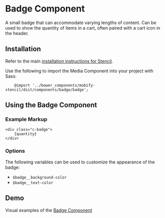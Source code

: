 # Badge Component

A small badge that can accommodate varying lengths of content. Can be used to show the quantity of items in a cart, often paired with a cart icon in the header.


## Installation

Refer to the main [installation instructions for Stencil](https://github.com/mobify/stencil#installation).

Use the following to import the Media Component into your project with Sass:

```
    @import '../bower_components/mobify-stencil/dist/components/badge/badge';
```

## Using the Badge Component

### Example Markup

```
<div class="c-badge">
    {quantity}
</div>
```

### Options

The following variables can be used to customize the appearance of the badge:

* `$badge__background-color`
* `$badge__text-color`


## Demo

Visual examples of the [Badge Component](https://mobify.github.io/stencil/visual/components/badge/index.html)
